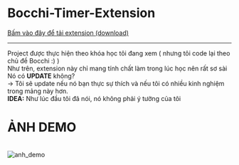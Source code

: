 # Bocchi-Timer-Extension
<a data-permalink-href="https://github.com/hexzzz2008/Bocchi-Timer-Extension/raw/cd0713a69c6bc20791c073314547826769fe01f6/bocchi_timer.zip" href="/hexzzz2008/Bocchi-Timer-Extension/raw/main/bocchi_timer.zip" id="raw-url" data-view-component="true" class="js-permalink-replaceable-link btn-sm btn BtnGroup-item">    Bấm vào đây để tải extension (download)
</a>
<hr>
Project được thực hiện theo khóa học tôi đang xem ( nhưng tôi code lại theo chủ đề Bocchi :) )
<br>
Như trên, extension này chỉ mang tính chất làm trong lúc học nên rất sơ sài<br>
Nó có <b>UPDATE</b> không?<br>
-> Tôi sẽ update nếu nó bạn thực sự thích và nếu tôi có nhiều kinh nghiệm trong mảng này hơn.<br>
<b>IDEA:</b> Như lúc đầu tôi đã nói, nó không phải ý tưởng của tôi<br>
<h1><b>ẢNH DEMO</b></h1><br>
<img src="https://i.ibb.co/Q6q99nP/Screenshot-3.png" alt="anh_demo">
